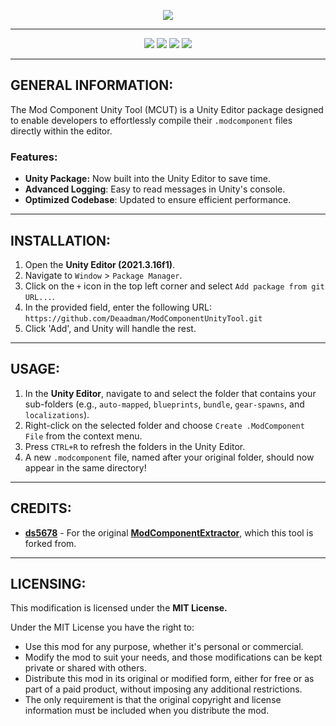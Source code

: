 <p align="center">
    <a href="#"><img src="https://raw.githubusercontent.com/Deaadman/ModComponentUnityTool/release/Images/TitleCardGitHub.png"></a>

---

<p align="center">
    <a href="https://github.com/Deaadman/ModComponentUnityTool/releases/latest"><img src="https://img.shields.io/github/v/release/Deaadman/ModComponentUnityTool?label=latest&style=for-the-badge"></a>
	<a href="https://github.com/Deaadman/ModComponentUnityTool/releases"><img src="https://img.shields.io/github/downloads/Deaadman/ModComponentUnityTool/total.svg?style=for-the-badge"></a>
	<a href="https://github.com/Deaadman/ModComponentUnityTool/releases"><img src="https://img.shields.io/github/downloads/Deaadman/ModComponentUnityTool/latest/total.svg?style=for-the-badge"></a>
    <a href="https://github.com/Deaadman/ModComponentUnityTool/issues"><img src="https://img.shields.io/github/issues/Deaadman/ModComponentUnityTool?style=for-the-badge"></a>

---

## GENERAL INFORMATION:

The Mod Component Unity Tool (MCUT) is a Unity Editor package designed to enable developers to effortlessly compile their `.modcomponent` files directly within the editor.

### Features:
-  **Unity Package:** Now built into the Unity Editor to save time.
-  **Advanced Logging**: Easy to read messages in Unity's console.
-  **Optimized Codebase**: Updated to ensure efficient performance.

---

## INSTALLATION:

1. Open the **Unity Editor (2021.3.16f1)**.
2. Navigate to `Window` > `Package Manager`.
3. Click on the `+` icon in the top left corner and select `Add package from git URL...`.
4. In the provided field, enter the following URL: `https://github.com/Deaadman/ModComponentUnityTool.git`
5. Click 'Add', and Unity will handle the rest.

---

## USAGE:

1. In the **Unity Editor**, navigate to and select the folder that contains your sub-folders (e.g., `auto-mapped`, `blueprints`, `bundle`, `gear-spawns`, and `localizations`).
2. Right-click on the selected folder and choose `Create .ModComponent File` from the context menu.
3. Press `CTRL+R` to refresh the folders in the Unity Editor.
4. A new `.modcomponent` file, named after your original folder, should now appear in the same directory!

---

## CREDITS:

- [**ds5678**](https://github.com/ds5678) - For the original [**ModComponentExtractor**](https://github.com/ds5678/ModComponentExtractor), which this tool is forked from.

---

## LICENSING:
This modification is licensed under the **MIT License.**

Under the MIT License you have the right to:

- Use this mod for any purpose, whether it's personal or commercial.
- Modify the mod to suit your needs, and those modifications can be kept private or shared with others.
- Distribute this mod in its original or modified form, either for free or as part of a paid product, without imposing any additional restrictions.
- The only requirement is that the original copyright and license information must be included when you distribute the mod.
